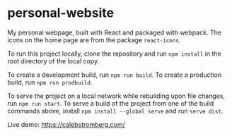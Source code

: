 # personal-website

My personal webpage, built with React and packaged with webpack. The icons on the home page are from the package `react-icons`.

To run this project locally, clone the repository and run `npm install` in the root directory of the local copy. 

To create a development build, run `npm run build`. To create a production build, run `npm run prodbuild`. 

To serve the project on a local network while rebuilding upon file changes, run `npm run start`. To serve a build of the project from one of the build commands above, install `npm install --global serve` and run `serve dist`.

Live demo: https://calebstromberg.com/